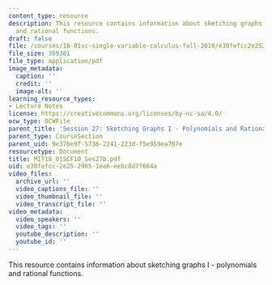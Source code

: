 ```yaml
---
content_type: resource
description: This resource contains information about sketching graphs I - polynomials
  and rational functions.
draft: false
file: /courses/18-01sc-single-variable-calculus-fall-2010/e30fefcc2e2529651ee6eebc8d7f664a_MIT18_01SCF10_Ses27b.pdf
file_size: 359381
file_type: application/pdf
image_metadata:
  caption: ''
  credit: ''
  image-alt: ''
learning_resource_types:
- Lecture Notes
license: https://creativecommons.org/licenses/by-nc-sa/4.0/
ocw_type: OCWFile
parent_title: 'Session 27: Sketching Graphs I - Polynomials and Rational Functions'
parent_type: CourseSection
parent_uid: 9e376e9f-5736-2241-223d-f5e959ea707e
resourcetype: Document
title: MIT18_01SCF10_Ses27b.pdf
uid: e30fefcc-2e25-2965-1ee6-eebc8d7f664a
video_files:
  archive_url: ''
  video_captions_file: ''
  video_thumbnail_file: ''
  video_transcript_file: ''
video_metadata:
  video_speakers: ''
  video_tags: ''
  youtube_description: ''
  youtube_id: ''
---
```

This resource contains information about sketching graphs I - polynomials and rational functions.